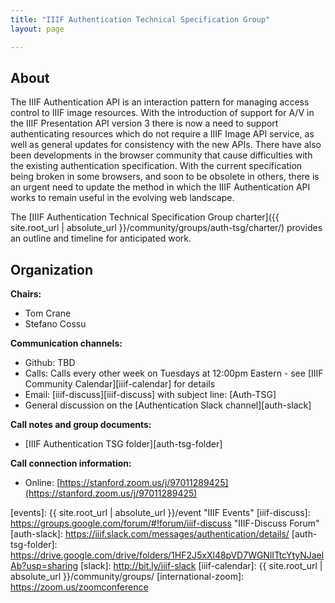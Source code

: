 ```yaml
---
title: "IIIF Authentication Technical Specification Group"
layout: page

---
```


## About
The IIIF Authentication API is an interaction pattern for managing access control to IIIF image resources. With the introduction of support for A/V in the IIIF Presentation API version 3 there is now a need to support authenticating resources which do not require a IIIF Image API service, as well as general updates for consistency with the new APIs. There have also been developments in the browser community that cause difficulties with the existing authentication specification. With the current specification being broken in some browsers, and soon to be obsolete in others, there is an urgent need to update the method in which the IIIF Authentication API works to remain useful in the evolving web landscape.

The [IIIF Authentication Technical Specification Group charter]({{ site.root_url | absolute_url }}/community/groups/auth-tsg/charter/) provides an outline and timeline for anticipated work.

## Organization

**Chairs:**
* Tom Crane
* Stefano Cossu

**Communication channels:**
* Github: TBD
* Calls: Calls every other week on Tuesdays at 12:00pm Eastern - see [IIIF Community Calendar][iiif-calendar] for details
* Email: [iiif-discuss][iiif-discuss] with subject line: \[Auth-TSG\]
* General discussion on the [Authentication Slack channel][auth-slack]

**Call notes and group documents:**
  * [IIIF Authentication TSG folder][auth-tsg-folder]

**Call connection information:**
* Online: [https://stanford.zoom.us/j/97011289425](https://stanford.zoom.us/j/97011289425)

[events]: {{ site.root_url | absolute_url }}/event "IIIF Events"
[iiif-discuss]: https://groups.google.com/forum/#!forum/iiif-discuss "IIIF-Discuss Forum"
[auth-slack]: https://iiif.slack.com/messages/authentication/details/
[auth-tsg-folder]: https://drive.google.com/drive/folders/1HF2J5xXl48pVD7WGNlITtcYtyNJaelAb?usp=sharing
[slack]: http://bit.ly/iiif-slack
[iiif-calendar]: {{ site.root_url | absolute_url }}/community/groups/
[international-zoom]: https://zoom.us/zoomconference

